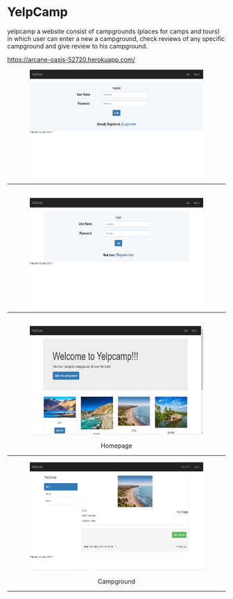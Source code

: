 # YelpCamp
yelpcamp a website consist of campgrounds (places for camps and tours) in which user can enter a new a campground, check reviews of any specific campground and give review to his campground.

https://arcane-oasis-52720.herokuapp.com/


<div align= "center"> 
<img src = "./demo/register.jpg" width = 400 height = 250 align = center> <br> <hr> <br>
<img src = "./demo/login.jpg" width = 400 height = 250 align = center><br> <hr> <br>
<img src = "./demo/homepage.jpg" width = 400 height = 250> <p>Homepage</p> <hr>
<img src = "./demo/campground.jpg" width = 400 height = 250> <p>Campground</p> <hr>
</div>